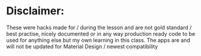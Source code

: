
# Disclaimer:
These were hacks made for / during the lesson and are not gold standard / best practise, nicely documented or in any way production ready code to be used for anything else but my own learning in this class. 
The apps are and will not be updated for Material Design / newest compatibility 

